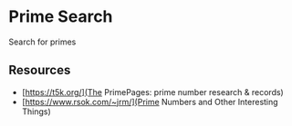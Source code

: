 # Prime Search
Search for primes

## Resources

* [https://t5k.org/](The PrimePages: prime number research & records)
* [https://www.rsok.com/~jrm/](Prime Numbers and Other Interesting Things)
